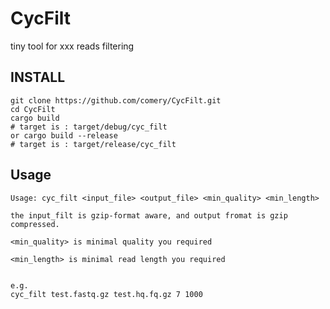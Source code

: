 # CycFilt
tiny tool for xxx reads filtering



## INSTALL

```shell
git clone https://github.com/comery/CycFilt.git
cd CycFilt
cargo build
# target is : target/debug/cyc_filt
or cargo build --release
# target is : target/release/cyc_filt
```





## Usage

```shell
Usage: cyc_filt <input_file> <output_file> <min_quality> <min_length>

the input_filt is gzip-format aware, and output fromat is gzip compressed. 

<min_quality> is minimal quality you required

<min_length> is minimal read length you required


e.g.
cyc_filt test.fastq.gz test.hq.fq.gz 7 1000
```





